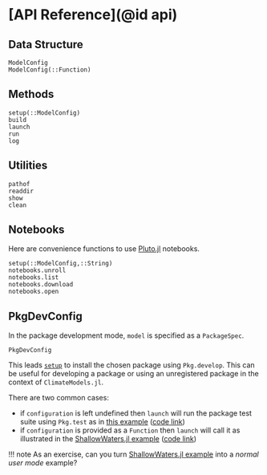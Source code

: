 
# [API Reference](@id api)

## Data Structure

```@docs
ModelConfig
ModelConfig(::Function)
```

## Methods

```@docs
setup(::ModelConfig)
build
launch
run
log
```

## Utilities

```@docs
pathof
readdir
show
clean
```

## Notebooks

Here are convenience functions to use [Pluto.jl](https://github.com/fonsp/Pluto.jl/wiki) notebooks. 

```@docs
setup(::ModelConfig,::String)
notebooks.unroll
notebooks.list
notebooks.download
notebooks.open
```

## PkgDevConfig

In the package development mode, `model` is specified as a `PackageSpec`. 

```@docs
PkgDevConfig
```

This leads [`setup`](@ref) to install the chosen package using `Pkg.develop`. This can be useful for developing a package or using an unregistered package in the context of `ClimateModels.jl`. 

There are two common cases: 

- if `configuration` is left undefined then `launch` will run the package test suite using `Pkg.test` as in [this example](../examples/defaults.html) ([code link](https://raw.githubusercontent.com/gaelforget/ClimateModels.jl/master/examples/defaults.jl))
- if `configuration` is provided as a `Function` then `launch` will call it as illustrated in the [ShallowWaters.jl example](../examples/ShallowWaters.html) ([code link](https://raw.githubusercontent.com/gaelforget/ClimateModels.jl/master/examples/ShallowWaters.jl))

!!! note 
    As an exercise, can you turn [ShallowWaters.jl example](../examples/ShallowWaters.html) into a _normal user mode_ example?
